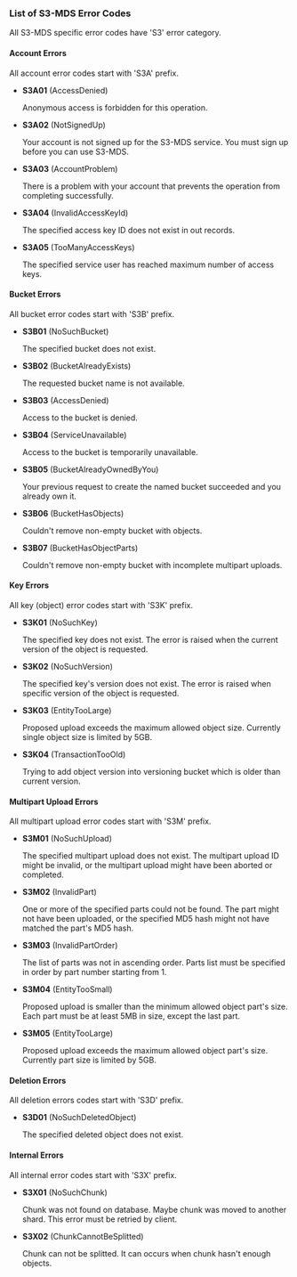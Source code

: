 ### List of S3-MDS Error Codes

All S3-MDS specific error codes have 'S3' error category.


#### Account Errors

All account error codes start with 'S3A' prefix.

* **S3A01** (AccessDenied)

   Anonymous access is forbidden for this operation.

* **S3A02** (NotSignedUp)

   Your account is not signed up for the S3-MDS service. You must sign up before
   you can use S3-MDS.

* **S3A03** (AccountProblem)

   There is a problem with your account that prevents the operation from
   completing successfully.

* **S3A04** (InvalidAccessKeyId)

   The specified access key ID does not exist in out records.

* **S3A05** (TooManyAccessKeys)

   The specified service user has reached maximum number of access keys.


#### Bucket Errors

All bucket error codes start with 'S3B' prefix.

* **S3B01** (NoSuchBucket)

   The specified bucket does not exist.

* **S3B02** (BucketAlreadyExists)

   The requested bucket name is not available.

* **S3B03** (AccessDenied)

   Access to the bucket is denied.

* **S3B04** (ServiceUnavailable)

   Access to the bucket is temporarily unavailable.

* **S3B05** (BucketAlreadyOwnedByYou)

   Your previous request to create the named bucket succeeded and you already
   own it.

* **S3B06** (BucketHasObjects)

   Couldn't remove non-empty bucket with objects.

* **S3B07** (BucketHasObjectParts)

   Couldn't remove non-empty bucket with incomplete multipart uploads.

#### Key Errors

All key (object) error codes start with 'S3K' prefix.

* **S3K01** (NoSuchKey)

   The specified key does not exist. The error is raised when the current version
   of the object is requested.

* **S3K02** (NoSuchVersion)

   The specified key's version does not exist. The error is raised when specific
   version of the object is requested.

* **S3K03** (EntityTooLarge)

   Proposed upload exceeds the maximum allowed object size. Currently single
   object size is limited by 5GB.

* **S3K04** (TransactionTooOld)

   Trying to add object version into versioning bucket which is older than current version.


#### Multipart Upload Errors

All multipart upload error codes start with 'S3M' prefix.

* **S3M01** (NoSuchUpload)

   The specified multipart upload does not exist. The multipart upload ID might
   be invalid, or the multipart upload might have been aborted or completed.

* **S3M02** (InvalidPart)

   One or more of the specified parts could not be found. The part might not
   have been uploaded, or the specified MD5 hash might not have matched the
   part's MD5 hash.

* **S3M03** (InvalidPartOrder)

   The list of parts was not in ascending order. Parts list must be specified in
   order by part number starting from 1.

* **S3M04** (EntityTooSmall)

   Proposed upload is smaller than the minimum allowed object part's size.
   Each part must be at least 5MB in size, except the last part.

* **S3M05** (EntityTooLarge)

   Proposed upload exceeds the maximum allowed object part's size. Currently part
   size is limited by 5GB.


#### Deletion Errors

All deletion errors codes start with 'S3D' prefix.

* **S3D01** (NoSuchDeletedObject)

   The specified deleted object does not exist.

#### Internal Errors

All internal error codes start with 'S3X' prefix.

* **S3X01** (NoSuchChunk)

   Chunk was not found on database. Maybe chunk was moved to another shard.
   This error must be retried by client.

* **S3X02** (ChunkCannotBeSplitted)

   Chunk can not be splitted. It can occurs when chunk hasn't enough objects.
